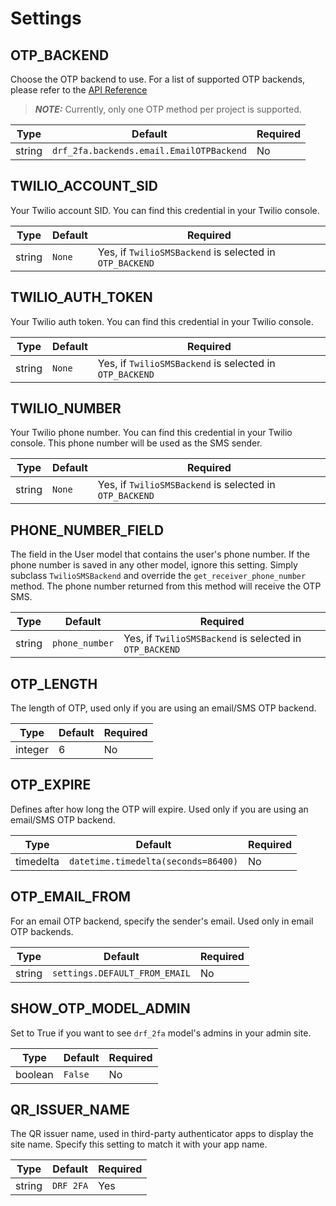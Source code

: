 # Settings

## OTP_BACKEND
Choose the OTP backend to use. For a list of supported OTP backends, please refer to the [API Reference](./backends.md)

> **_NOTE:_** Currently, only one OTP method per project is supported.


| Type      |      Default                              | Required                             |
|-----------|-------------------------------------------| ------------------------------------ |
| string    | `drf_2fa.backends.email.EmailOTPBackend`  | No                                   |


## TWILIO_ACCOUNT_SID
Your Twilio account SID. You can find this credential in your Twilio console.

| Type      |      Default                              | Required                                              |
| --------- | ----------------------------------------- | ----------------------------------------------------- |
| string    | `None`                                    |Yes, if `TwilioSMSBackend` is selected in `OTP_BACKEND`|

## TWILIO_AUTH_TOKEN
Your Twilio auth token. You can find this credential in your Twilio console.

| Type      |      Default                              | Required                                              |
| --------- | ----------------------------------------- | ----------------------------------------------------- |
| string    | `None`                                    |Yes, if `TwilioSMSBackend` is selected in `OTP_BACKEND`|

## TWILIO_NUMBER
Your Twilio phone number. You can find this credential in your Twilio console. This phone number will be used as the SMS sender.

| Type      |      Default                              | Required                                              |
| --------- | ----------------------------------------- | ----------------------------------------------------- |
| string    | `None`                                    |Yes, if `TwilioSMSBackend` is selected in `OTP_BACKEND`|

## PHONE_NUMBER_FIELD
The field in the User model that contains the user's phone number. If the phone number is saved in any other model, ignore this setting. Simply subclass `TwilioSMSBackend` and override the `get_receiver_phone_number` method. The phone number returned from this method will receive the OTP SMS.

| Type      |      Default                              | Required                                              |
| --------- | ----------------------------------------- | ----------------------------------------------------- |
| string    | `phone_number`                            |Yes, if `TwilioSMSBackend` is selected in `OTP_BACKEND`|

## OTP_LENGTH
The length of OTP, used only if you are using an email/SMS OTP backend.

| Type      |      Default                              | Required                                              |
| --------- | ----------------------------------------- | ----------------------------------------------------- |
| integer   | 6                                         | No                                                    |

## OTP_EXPIRE
Defines after how long the OTP will expire. Used only if you are using an email/SMS OTP backend.

| Type      |      Default                              | Required                                              |
| --------- | ----------------------------------------- | ----------------------------------------------------- |
| timedelta | `datetime.timedelta(seconds=86400)`       | No                                                    |

## OTP_EMAIL_FROM
For an email OTP backend, specify the sender's email. Used only in email OTP backends.

| Type      |      Default                              | Required                                              |
| --------- | ----------------------------------------- | ----------------------------------------------------- |
| string    | `settings.DEFAULT_FROM_EMAIL`             | No                                                    |

## SHOW_OTP_MODEL_ADMIN
Set to True if you want to see `drf_2fa` model's admins in your admin site.

| Type      |      Default                              | Required                                              |
| --------- | ----------------------------------------- | ----------------------------------------------------- |
| boolean   | `False`                                   | No                                                    |

## QR_ISSUER_NAME
The QR issuer name, used in third-party authenticator apps to display the site name. Specify this setting to match it with your app name.

| Type      |      Default                              | Required                                              |
| --------- | ----------------------------------------- | ----------------------------------------------------- |
| string    | `DRF 2FA`                                 | Yes                                                   |
